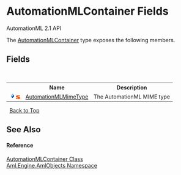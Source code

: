 # AutomationMLContainer Fields
AutomationML 2.1 API 

The <a href="T_Aml_Engine_AmlObjects_AutomationMLContainer">AutomationMLContainer</a> type exposes the following members.


## Fields
&nbsp;<table><tr><th></th><th>Name</th><th>Description</th></tr><tr><td>![Public field](media/pubfield.gif "Public field")![Static member](media/static.gif "Static member")</td><td><a href="F_Aml_Engine_AmlObjects_AutomationMLContainer_AutomationMLMimeType">AutomationMLMimeType</a></td><td>
The AutomationML MIME type</td></tr></table>&nbsp;
<a href="#automationmlcontainer-fields">Back to Top</a>

## See Also


#### Reference
<a href="T_Aml_Engine_AmlObjects_AutomationMLContainer">AutomationMLContainer Class</a><br /><a href="N_Aml_Engine_AmlObjects">Aml.Engine.AmlObjects Namespace</a><br />